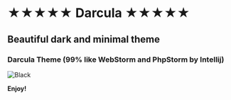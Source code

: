 # ★★★★★ Darcula ★★★★★

## Beautiful dark and minimal theme

### Darcula Theme (99% like WebStorm and PhpStorm by Intellij)
![Black](https://raw.githubusercontent.com/sldobri/darcula-5-stars/master/images/Darcula.png)

**Enjoy!**
